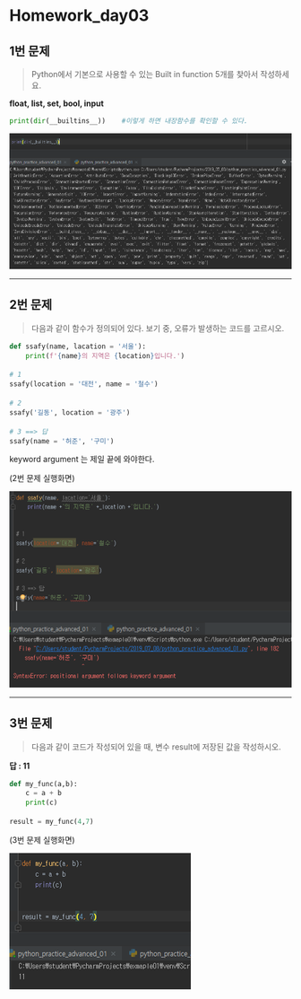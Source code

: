 # Homework_day03



## 1번 문제

> Python에서 기본으로 사용할 수 있는 Built in function 5개를 찾아서 작성하세요.

**float, list, set, bool, input**

```python
print(dir(__builtins__))	#이렇게 하면 내장함수를 확인할 수 있다.
```

![](img/homework_01.png)



-----------------------------------------------------------------------------------------------------------



## 2번 문제

> 다음과 같이 함수가 정의되어 있다. 보기 중, 오류가 발생하는 코드를 고르시오.

```python
def ssafy(name, lacation = '서울'):
    print(f'{name}의 지역은 {location}입니다.')
    
# 1
ssafy(location = '대전', name = '철수')

# 2
ssafy('길동', location = '광주')

# 3 ==> 답
ssafy(name = '허준', '구미')
```

keyword argument 는 제일 끝에 와야한다.

(2번 문제 실행화면)

![](img/homework_02.png)



------



## 3번 문제

> 다음과 같이 코드가 작성되어 있을 때, 변수 result에 저장된 값을 작성하시오.

**답 : 11**

```python
def my_func(a,b):
    c = a + b
    print(c)
    
result = my_func(4,7)
```

(3번 문제 실행화면)

![](img/homework_03.png)





